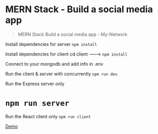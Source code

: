 # MERN Stack - Build a social media app 
> MERN Stack Build  a social media app - My-Network

 Install dependencies for server 
`npm install`

 Install dependencies for client
 cd client ---> `npm install`

Connect to your mongodb and add info in .env

 Run the client & server with concurrently
 `npm run dev`

 Run the Express server only
# `npm run server`

 Run the React client only
`npm run client`

[Demo](https://mynetworkfront.onrender.com/)


